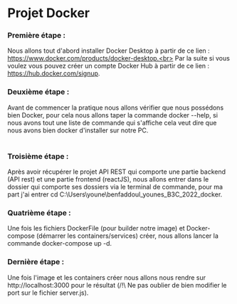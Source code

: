 # Projet Docker

### Première étape :
Nous allons tout d'abord installer Docker Desktop à partir de ce lien : https://www.docker.com/products/docker-desktop.<br>
Par la suite si vous voulez vous pouvez créer un compte Docker Hub à partir de ce lien : https://hub.docker.com/signup.
<br>

### Deuxième étape :
Avant de commencer la pratique nous allons vérifier que nous possédons bien Docker, pour cela nous allons taper la commande docker --help, si nous avons tout une liste de commande qui s'affiche cela veut dire que nous avons bien docker d'installer sur notre PC.<br>
<br>

### Troisième étape :
Après avoir récupérer le projet API REST qui comporte une partie backend (API rest) et une partie frontend (reactJS), nous allons entrer dans le dossier qui comporte ses dossiers via le terminal de commande, pour ma part j'ai entrer cd C:\Users\youne\benfaddoul_younes_B3C_2022_docker.
<br>

### Quatrième étape :
Une fois les fichiers DockerFile (pour builder notre image) et Docker-compose (démarrer les containers/services) créer, nous allons lancer la commande docker-compose up -d.
<br>

### Dernière étape :
Une fois l'image et les containers créer nous allons nous rendre sur http://localhost:3000 pour le résultat (/!\ Ne pas oublier de bien modifier le port sur le fichier server.js).
